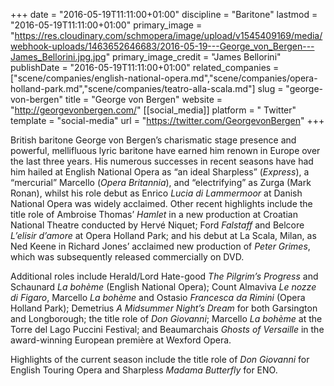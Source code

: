 +++
date = "2016-05-19T11:11:00+01:00"
discipline = "Baritone"
lastmod = "2016-05-19T11:11:00+01:00"
primary_image = "https://res.cloudinary.com/schmopera/image/upload/v1545409169/media/webhook-uploads/1463652646683/2016-05-19---George_von_Bergen---James_Bellorini.jpg.jpg"
primary_image_credit = "James Bellorini"
publishDate = "2016-05-19T11:11:00+01:00"
related_companies = ["scene/companies/english-national-opera.md","scene/companies/opera-holland-park.md","scene/companies/teatro-alla-scala.md"]
slug = "george-von-bergen"
title = "George von Bergen"
website = "http://georgevonbergen.com/"
[[social_media]]
platform = " Twitter"
template = "social-media"
url = "https://twitter.com/GeorgevonBergen"
+++

British baritone George von Bergen’s charismatic stage presence and powerful, mellifluous lyric baritone have earned him renown in Europe over the last three years. His numerous successes in recent seasons have had him hailed at English National Opera as “an ideal Sharpless” (*Express*), a “mercurial” Marcello (*Opera Britannia*), and “electrifying” as Zurga (Mark Ronan), whilst his role debut as Enrico *Lucia di Lammermoor* at Danish National Opera was widely acclaimed. Other recent highlights include the title role of Ambroise Thomas’ *Hamlet* in a new production at Croatian National Theatre conducted by Hervé Niquet; Ford *Falstaff* and Belcore *L’elisir d’amore* at Opera Holland Park; and his debut at La Scala, Milan, as Ned Keene in Richard Jones’ acclaimed new production of *Peter Grimes*, which was subsequently released commercially on DVD.

Additional roles include Herald/Lord Hate-good *The Pilgrim’s Progress* and Schaunard *La bohème* (English National Opera); Count Almaviva *Le nozze di Figaro*, Marcello *La bohème* and Ostasio *Francesca da Rimini* (Opera Holland Park); Demetrius *A Midsummer Night’s Dream* for both Garsington and Longborough; the title role of *Don Giovanni*; Marcello *La bohème* at the Torre del Lago Puccini Festival; and Beaumarchais *Ghosts of Versaille* in the award-winning European première at Wexford Opera.

Highlights of the current season include the title role of *Don Giovanni* for English Touring Opera and Sharpless *Madama Butterfly* for ENO.
